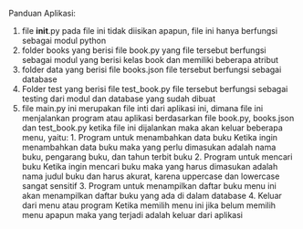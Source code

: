 Panduan Aplikasi:
1. file __init__.py
    pada file ini tidak diisikan apapun, file ini hanya berfungsi sebagai modul python
2. folder books yang berisi file book.py yang 
    file tersebut berfungsi sebagai modul yang berisi kelas book dan memiliki beberapa atribut
3. folder data yang berisi file books.json
    file tersebut berfungsi sebagai database
4. Folder test yang berisi file test_book.py
    file tersebut berfungsi sebagai testing dari modul dan database yang sudah dibuat
5. file main.py
    ini merupakan file inti dari aplikasi ini, dimana file ini menjalankan program atau aplikasi berdasarkan file book.py, books.json dan test_book.py
    ketika file ini dijalankan maka akan keluar beberapa menu, yaitu:
        1. Program untuk menambahkan data buku
            Ketika ingin menambahkan data buku maka yang perlu dimasukan adalah nama buku, pengarang buku, dan tahun terbit buku
        2. Program untuk mencari buku
            Ketika ingin mencari buku maka yang harus dimasukan adalah nama judul buku dan harus akurat, karena uppercase dan lowercase sangat sensitif
        3. Program untuk menampilkan daftar buku
            menu ini akan menampilkan daftar buku yang ada di dalam database
        4. Keluar dari menu atau program
            Ketika memilih menu ini jika belum memilih menu apapun maka yang terjadi adalah keluar dari aplikasi